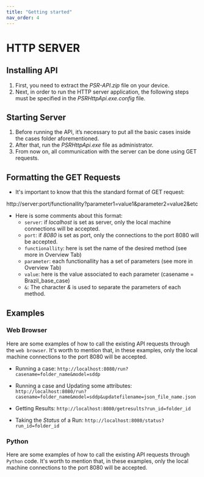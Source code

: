 ```yaml
---
title: "Getting started"
nav_order: 4
---
```


# HTTP SERVER

## Installing API
1. First, you need to extract the _PSR-API.zip_ file on your device.
2. Next, in order to run the HTTP server application, the following steps must be specified in the _PSRHttpApi.exe.config_ file.

## Starting Server
1. Before running the API, it’s necessary to put all the basic cases inside the cases folder aforementioned.
2. After that, run the _PSRHttpApi.exe_ file as administrator.
3. From now on, all communication with the server can be done using GET requests.

## Formatting the GET Requests

* It's important to know that this the standard format of GET request:

http://server:port/functionallity?parameter1=value1&parameter2=value2&etc


* Here is some comments about this format:
  * `server`: if _localhost_ is set as server, only the local machine connections will be accepted.
  * `port`: if _8080_ is set as port, only the connections to the port 8080 will be accepted.
  * `functionallity`: here is set the name of the desired method (see more in Overview Tab)
  * `parameter`: each functionallity has a set of parameters (see more in Overview Tab)
  * `value`: here is the value associated to each parameter (casename = Brazil_base_case)
  * `&`: The character _&_ is used to separate the parameters of each method.

## Examples

### Web Browser
Here are some examples of how to call the existing API requests through the `web browser`.
It's worth to mention that, in these examples, only the local machine connections to the port 8080 will be accepted.

* Running a case: `http://localhost:8080/run?casename=folder_name&model=sddp`

* Running a case and Updating some attributes: `http://localhost:8080/run?casename=folder_name&model=sddp&updatefilename=json_file_name.json`

* Getting Results: `http://localhost:8080/getresults?run_id=folder_id`

* Taking the _Status_ of a Run: `http://localhost:8080/status?run_id=folder_id`


### Python
Here are some examples of how to call the existing API requests through `Python` code.
It's worth to mention that, in these examples, only the local machine connections to the port 8080 will be accepted.
